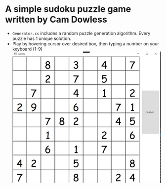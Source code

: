 # A simple sudoku puzzle game written by Cam Dowless
- `Generator.cs` includes a random puzzle generation algorithm. Every puzzle has 1 unique solution. 
- Play by hovering cursor over desired box, then typing a number on your keyboard (1-9)
![Sudoku Game](https://github.com/camdowless/Sudoku/blob/master/screenshot.png)
